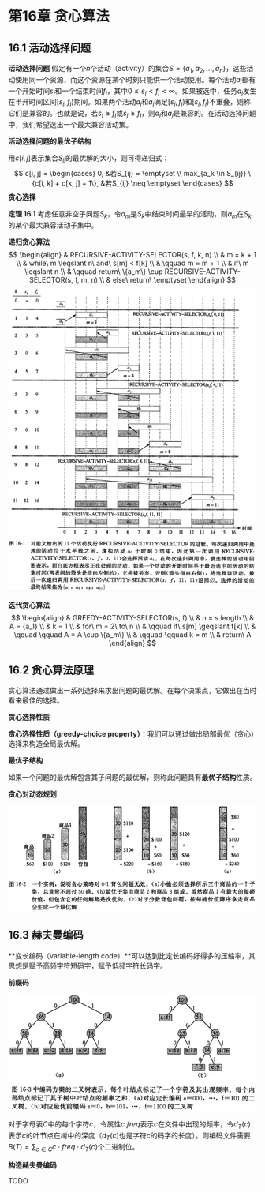 # 第16章 贪心算法



## 16.1 活动选择问题

**活动选择问题** 假定有一个$n$个活动（activity）的集合$S = \{a_1, a_2, ..., a_n\}$，这些活动使用同一个资源，而这个资源在某个时刻只能供一个活动使用。每个活动$a_i$都有一个开始时间$s_i$和一个结束时间$f_i$，其中$0 \leqslant s_i < f_i < \infty$。如果被选中，任务$a_i$发生在半开时间区间$[s_i, f_i)$期间。如果两个活动$a_i$和$a_j$满足$[s_i, f_i)$和$[s_j, f_j)$不重叠，则称它们是兼容的。也就是说，若$s_i \geqslant f_j$或$s_j \geqslant f_i$，则$a_i$和$a_j$是兼容的。在活动选择问题中，我们希望选出一个最大兼容活动集。

**活动选择问题的最优子结构**

用$c[i, j]$表示集合$S_{ij}$的最优解的大小，则可得递归式：
$$
c[i, j] = 
\begin{cases}
0, &若S_{ij} = \emptyset \\
max_{a_k \in S_{ij}} \{c[i, k] + c[k, j] + 1\}, &若S_{ij} \neq \emptyset
\end{cases}
$$
**贪心选择**

**定理 16.1** 考虑任意非空子问题$S_k$，令$a_m$是$S_k$中结束时间最早的活动，则$a_m$在$S_k$的某个最大兼容活动子集中。

**递归贪心算法**
$$
\begin{align}
& RECURSIVE-ACTIVITY-SELECTOR(s, f, k, n) \\
& m = k + 1 \\
& while\ m \leqslant n\ and\ s[m] < f[k] \\
& \qquad m = m + 1 \\
& if\ m \leqslant n \\
& \qquad return\ \{a_m\} \cup RECURSIVE-ACTIVITY-SELECTOR(s, f, m, n) \\
& else\ return\ \emptyset
\end{align}
$$
![16_1](res/16_1.png)

**迭代贪心算法**
$$
\begin{align}
& GREEDY-ACTIVITY-SELECTOR(s, f) \\
& n = s.length \\
& A = {a_1} \\
& k = 1 \\
& for\ m = 2\ to\ n \\
& \qquad if\ s[m] \geqslant f[k] \\
& \qquad \qquad A = A \cup \{a_m\} \\
& \qquad \qquad k = m \\
& return\ A
\end{align}
$$


## 16.2 贪心算法原理

贪心算法通过做出一系列选择来求出问题的最优解。在每个决策点，它做出在当时看来最佳的选择。

**贪心选择性质**

**贪心选择性质（greedy-choice property）**：我们可以通过做出局部最优（贪心）选择来构造全局最优解。

**最优子结构**

如果一个问题的最优解包含其子问题的最优解，则称此问题具有**最优子结构**性质。

**贪心对动态规划**

![16_2](res/16_2.png)



## 16.3 赫夫曼编码

**变长编码（variable-length code）**可以达到比定长编码好得多的压缩率，其思想是赋予高频字符短码字，赋予低频字符长码字。

**前缀码**

![16_4](res/16_4.png)

对于字母表$C$中的每个字符$c$，令属性$c.freq$表示$c$在文件中出现的频率，令$d_T(c)$表示$c$的叶节点在树中的深度（$d_T(c)$也是字符$c$的码字的长度）。则编码文件需要$B(T) = \sum_{c \in C} c \cdot freq \cdot d_T(c)$个二进制位。

**构造赫夫曼编码**

TODO